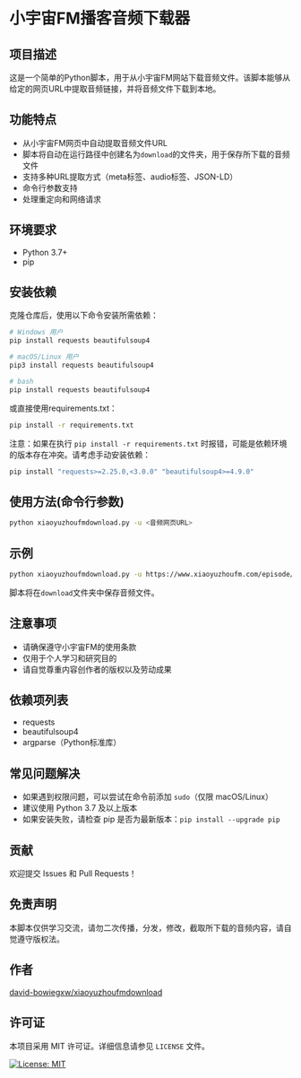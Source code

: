 # 小宇宙FM播客音频下载器

## 项目描述

这是一个简单的Python脚本，用于从小宇宙FM网站下载音频文件。该脚本能够从给定的网页URL中提取音频链接，并将音频文件下载到本地。

## 功能特点

- 从小宇宙FM网页中自动提取音频文件URL
- 脚本将自动在运行路径中创建名为`download`的文件夹，用于保存所下载的音频文件
- 支持多种URL提取方式（meta标签、audio标签、JSON-LD）
- 命令行参数支持
- 处理重定向和网络请求

## 环境要求

- Python 3.7+
- pip

## 安装依赖

克隆仓库后，使用以下命令安装所需依赖：

```bash
# Windows 用户
pip install requests beautifulsoup4

# macOS/Linux 用户
pip3 install requests beautifulsoup4

# bash
pip install requests beautifulsoup4
```

或直接使用requirements.txt：

```bash
pip install -r requirements.txt
```
注意：如果在执行 `pip install -r requirements.txt` 时报错，可能是依赖环境的版本存在冲突。请考虑手动安装依赖：

```bash
pip install "requests>=2.25.0,<3.0.0" "beautifulsoup4>=4.9.0"
```

## 使用方法(命令行参数)

```bash
python xiaoyuzhoufmdownload.py -u <音频网页URL>
```

## 示例

```bash
python xiaoyuzhoufmdownload.py -u https://www.xiaoyuzhoufm.com/episode/6740632c8d1233fb0d3a9cea
```

脚本将在`download`文件夹中保存音频文件。

## 注意事项

- 请确保遵守小宇宙FM的使用条款
- 仅用于个人学习和研究目的
- 请自觉尊重内容创作者的版权以及劳动成果

## 依赖项列表

- requests
- beautifulsoup4
- argparse（Python标准库）

## 常见问题解决

- 如果遇到权限问题，可以尝试在命令前添加 `sudo`（仅限 macOS/Linux）
- 建议使用 Python 3.7 及以上版本
- 如果安装失败，请检查 pip 是否为最新版本：`pip install --upgrade pip`

## 贡献

欢迎提交 Issues 和 Pull Requests！

## 免责声明

本脚本仅供学习交流，请勿二次传播，分发，修改，截取所下载的音频内容，请自觉遵守版权法。

## 作者

[david-bowiegxw/xiaoyuzhoufmdownload](https://github.com/david-bowiegxw/xiaoyuzhoufmdownload)

## 许可证

本项目采用 MIT 许可证。详细信息请参见 `LICENSE` 文件。

[![License: MIT](https://img.shields.io/badge/License-MIT-yellow.svg)](https://opensource.org/licenses/MIT)

